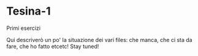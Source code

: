 # Tesina-1
Primi esercizi

Qui descriverò un po' la situazione dei vari files: che manca, che ci sta da fare, che ho fatto etcetc! Stay tuned!
